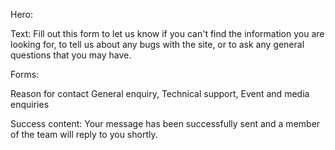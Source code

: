 Hero:


Text:
Fill out this form to let us know if you can't find the information you are looking for, to tell us about any bugs with the site, or to ask any general questions that you may have.

Forms:

Reason for contact
General enquiry, Technical support, Event and media enquiries


Success content:
Your message has been successfully sent and a member of the team will reply to you shortly.

